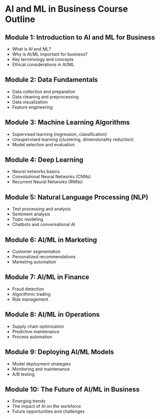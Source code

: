 # AI and ML in Business Course Outline

## Module 1: Introduction to AI and ML for Business

*   What is AI and ML?
*   Why is AI/ML important for business?
*   Key terminology and concepts
*   Ethical considerations in AI/ML

## Module 2: Data Fundamentals

*   Data collection and preparation
*   Data cleaning and preprocessing
*   Data visualization
*   Feature engineering

## Module 3: Machine Learning Algorithms

*   Supervised learning (regression, classification)
*   Unsupervised learning (clustering, dimensionality reduction)
*   Model selection and evaluation

## Module 4: Deep Learning

*   Neural networks basics
*   Convolutional Neural Networks (CNNs)
*   Recurrent Neural Networks (RNNs)

## Module 5: Natural Language Processing (NLP)

*   Text processing and analysis
*   Sentiment analysis
*   Topic modeling
*   Chatbots and conversational AI

## Module 6: AI/ML in Marketing

*   Customer segmentation
*   Personalized recommendations
*   Marketing automation

## Module 7: AI/ML in Finance

*   Fraud detection
*   Algorithmic trading
*   Risk management

## Module 8: AI/ML in Operations

*   Supply chain optimization
*   Predictive maintenance
*   Process automation

## Module 9: Deploying AI/ML Models

*   Model deployment strategies
*   Monitoring and maintenance
*   A/B testing

## Module 10: The Future of AI/ML in Business

*   Emerging trends
*   The impact of AI on the workforce
*   Future opportunities and challenges
